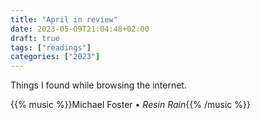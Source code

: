 ```yaml
---
title: "April in review"
date: 2023-05-09T21:04:48+02:00
draft: true
tags: ["readings"]
categories: ["2023"]
---
```


Things I found while browsing the internet.

{{% music %}}Michael Foster • _Resin Rain_{{% /music %}}
